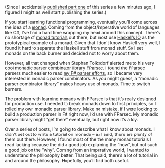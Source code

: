 (Since I accidentally [published part
one](http://devhawk.net/2008/07/29/pushed-the-wrong-button/) of this
series a few minutes ago, I figured I might as well start publishing the
series.)

If you start learning functional programming, eventually you’ll come
across the idea of a
[monad](http://en.wikipedia.org/wiki/Monad_%28functional_programming%29).
Coming from the object/imperative world of languages like C\#, I’ve had
a hard time wrapping my head around this concept. There’s no shortage of
[monad
tutorials](http://en.wikipedia.org/wiki/Monad_%28functional_programming%29#External_links)
out there, but most use [Haskell’s
IO](http://www.prairienet.org/~dsb/monads.htm) as the prototypical
example of a monad. Given that I don’t know Haskell very well, I found
it hard to separate the Haskell stuff from monad stuff. So I set monads
on the back burner and decided not to worry about them.

However, all that changed when Stephan Tolksdorf alerted me to his very
cool monadic parser combinator library
[FParsec](http://www.quanttec.com/fparsec). I found the FParsec parsers
much easier to read [my F\# parser
efforts](http://devhawk.net/2007/12/10/practical-parsing-in-f/), so
I became very interested in monadic parser combinators. As you might
guess, a “monadic parser combinator library” makes heavy use of monads.
Time to switch burners.

The problem with learning monads with FParsec is that it’s really
designed for production use. I needed to break monads down to first
principles, so I rolled my own monadic parser library. Make no mistake,
if I were looking to build a production parser in F\# right now, I’d use
with FParsec. My monadic parser library might “get there” eventually,
but right now it’s a toy.

Over a series of posts, I’m going to describe what I know about monads.
I didn’t set out to write a tutorial on monads – as I said, there are
plenty of them out there. However, I found most of the the many monad
tutorials I read lacking because the did a good job explaining the
“how”, but not such a good job on the “why”. Coming from an imperative
world, I wanted to understand the philosophy better. That being said,
there’s a lot of tutorial in and around the philosophy. Hopefully,
you’ll find both useful.
